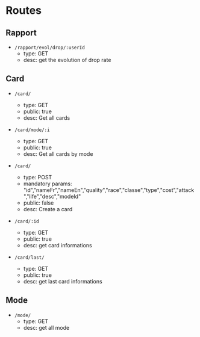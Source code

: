 # Routes
    
## Rapport
    
* `/rapport/evol/drop/:userId`
    * type: GET
    * desc: get the evolution of drop rate

## Card

* `/card/`
    * type: GET
    * public: true
    * desc: Get all cards

* `/card/mode/:i`
    * type: GET
    * public: true
    * desc: Get all cards by mode
    
* `/card/`
    * type: POST
    * mandatory params: "id","nameFr","nameEn","quality","race","classe","type","cost","attack","life","desc","modeId"
    * public: false
    * desc: Create a card

* `/card/:id`
    * type: GET
    * public: true
    * desc: get card informations

* `/card/last/`
    * type: GET
    * public: true
    * desc: get last card informations

## Mode
    
* `/mode/`
    * type: GET
    * desc: get all mode